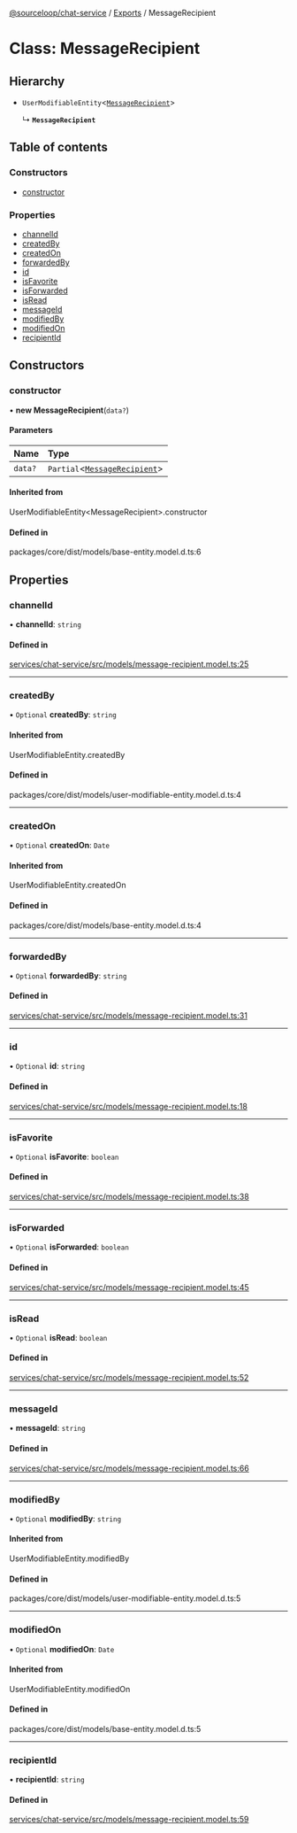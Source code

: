 [@sourceloop/chat-service](../README.md) / [Exports](../modules.md) / MessageRecipient

# Class: MessageRecipient

## Hierarchy

- `UserModifiableEntity`<[`MessageRecipient`](MessageRecipient.md)\>

  ↳ **`MessageRecipient`**

## Table of contents

### Constructors

- [constructor](MessageRecipient.md#constructor)

### Properties

- [channelId](MessageRecipient.md#channelid)
- [createdBy](MessageRecipient.md#createdby)
- [createdOn](MessageRecipient.md#createdon)
- [forwardedBy](MessageRecipient.md#forwardedby)
- [id](MessageRecipient.md#id)
- [isFavorite](MessageRecipient.md#isfavorite)
- [isForwarded](MessageRecipient.md#isforwarded)
- [isRead](MessageRecipient.md#isread)
- [messageId](MessageRecipient.md#messageid)
- [modifiedBy](MessageRecipient.md#modifiedby)
- [modifiedOn](MessageRecipient.md#modifiedon)
- [recipientId](MessageRecipient.md#recipientid)

## Constructors

### constructor

• **new MessageRecipient**(`data?`)

#### Parameters

| Name | Type |
| :------ | :------ |
| `data?` | `Partial`<[`MessageRecipient`](MessageRecipient.md)\> |

#### Inherited from

UserModifiableEntity<MessageRecipient\>.constructor

#### Defined in

packages/core/dist/models/base-entity.model.d.ts:6

## Properties

### channelId

• **channelId**: `string`

#### Defined in

[services/chat-service/src/models/message-recipient.model.ts:25](https://github.com/sourcefuse/loopback4-microservice-catalog/blob/93a7f917/services/chat-service/src/models/message-recipient.model.ts#L25)

___

### createdBy

• `Optional` **createdBy**: `string`

#### Inherited from

UserModifiableEntity.createdBy

#### Defined in

packages/core/dist/models/user-modifiable-entity.model.d.ts:4

___

### createdOn

• `Optional` **createdOn**: `Date`

#### Inherited from

UserModifiableEntity.createdOn

#### Defined in

packages/core/dist/models/base-entity.model.d.ts:4

___

### forwardedBy

• `Optional` **forwardedBy**: `string`

#### Defined in

[services/chat-service/src/models/message-recipient.model.ts:31](https://github.com/sourcefuse/loopback4-microservice-catalog/blob/93a7f917/services/chat-service/src/models/message-recipient.model.ts#L31)

___

### id

• `Optional` **id**: `string`

#### Defined in

[services/chat-service/src/models/message-recipient.model.ts:18](https://github.com/sourcefuse/loopback4-microservice-catalog/blob/93a7f917/services/chat-service/src/models/message-recipient.model.ts#L18)

___

### isFavorite

• `Optional` **isFavorite**: `boolean`

#### Defined in

[services/chat-service/src/models/message-recipient.model.ts:38](https://github.com/sourcefuse/loopback4-microservice-catalog/blob/93a7f917/services/chat-service/src/models/message-recipient.model.ts#L38)

___

### isForwarded

• `Optional` **isForwarded**: `boolean`

#### Defined in

[services/chat-service/src/models/message-recipient.model.ts:45](https://github.com/sourcefuse/loopback4-microservice-catalog/blob/93a7f917/services/chat-service/src/models/message-recipient.model.ts#L45)

___

### isRead

• `Optional` **isRead**: `boolean`

#### Defined in

[services/chat-service/src/models/message-recipient.model.ts:52](https://github.com/sourcefuse/loopback4-microservice-catalog/blob/93a7f917/services/chat-service/src/models/message-recipient.model.ts#L52)

___

### messageId

• **messageId**: `string`

#### Defined in

[services/chat-service/src/models/message-recipient.model.ts:66](https://github.com/sourcefuse/loopback4-microservice-catalog/blob/93a7f917/services/chat-service/src/models/message-recipient.model.ts#L66)

___

### modifiedBy

• `Optional` **modifiedBy**: `string`

#### Inherited from

UserModifiableEntity.modifiedBy

#### Defined in

packages/core/dist/models/user-modifiable-entity.model.d.ts:5

___

### modifiedOn

• `Optional` **modifiedOn**: `Date`

#### Inherited from

UserModifiableEntity.modifiedOn

#### Defined in

packages/core/dist/models/base-entity.model.d.ts:5

___

### recipientId

• **recipientId**: `string`

#### Defined in

[services/chat-service/src/models/message-recipient.model.ts:59](https://github.com/sourcefuse/loopback4-microservice-catalog/blob/93a7f917/services/chat-service/src/models/message-recipient.model.ts#L59)
